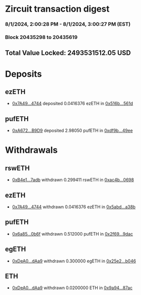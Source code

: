 # Zircuit transaction digest
### 8/1/2024, 2:00:28 PM - 8/1/2024, 3:00:27 PM (EST)
### Block 20435298 to 20435619

## Total Value Locked: 2493531512.05 USD

# Deposits
## ezETH
- [0x7A49...4744](https://etherscan.io/address/0x7A493Be5c2ce014cD049Bf178a1ac0Db1B434744) deposited 0.0416376 ezETH in [0x516b...561d](https://etherscan.io/tx/0x7A493Be5c2ce014cD049Bf178a1ac0Db1B434744)
## pufETH
- [0xA672...B9D9](https://etherscan.io/address/0xA672008FFe7d17a2fdc8dAb2A00FC75b03a3B9D9) deposited 2.98050 pufETH in [0xdf9b...49ee](https://etherscan.io/tx/0xA672008FFe7d17a2fdc8dAb2A00FC75b03a3B9D9)
# Withdrawals
## rswETH
- [0xB4e1...7adb](https://etherscan.io/address/0xB4e155D0a989366fAcd96B99AAF36AbcDB757adb) withdrawn 0.299411 rswETH in [0xac4b...0698](https://etherscan.io/tx/0xB4e155D0a989366fAcd96B99AAF36AbcDB757adb)
## ezETH
- [0x7A49...4744](https://etherscan.io/address/0x7A493Be5c2ce014cD049Bf178a1ac0Db1B434744) withdrawn 0.0416376 ezETH in [0x5abd...a38b](https://etherscan.io/tx/0x7A493Be5c2ce014cD049Bf178a1ac0Db1B434744)
## pufETH
- [0x6a85...0b6f](https://etherscan.io/address/0x6a851a789d865cCbe5477c86eEbe76d020E40b6f) withdrawn 0.512000 pufETH in [0x2f69...9dac](https://etherscan.io/tx/0x6a851a789d865cCbe5477c86eEbe76d020E40b6f)
## egETH
- [0xDeA0...dAa9](https://etherscan.io/address/0xDeA0896aEC2Cbb356D90076998E558441766dAa9) withdrawn 0.300000 egETH in [0x25e2...b046](https://etherscan.io/tx/0xDeA0896aEC2Cbb356D90076998E558441766dAa9)
## ETH
- [0xDeA0...dAa9](https://etherscan.io/address/0xDeA0896aEC2Cbb356D90076998E558441766dAa9) withdrawn 0.0200000 ETH in [0x9a94...87ac](https://etherscan.io/tx/0xDeA0896aEC2Cbb356D90076998E558441766dAa9)
